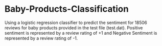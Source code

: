 # Baby-Products-Classification
Using a logistic regression classifier to predict the sentiment for 18506 reviews for baby products provided in the test file (test.dat). Positive sentiment is represented by a review rating of +1 and Negative Sentiment is represented by a review rating of -1.
